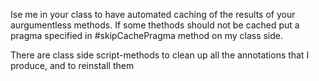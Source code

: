 Ise me in your class to have automated caching of the results of your aurgumentless methods. If some thethods should not be cached put a pragma specified in #skipCachePragma method on my class side.

There are class side script-methods to clean up all the annotations that I produce, and to reinstall them